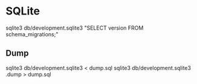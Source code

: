 SQLite
======

sqlite3 db/development.sqlite3 "SELECT version FROM schema_migrations;"

Dump
----

sqlite3 db/development.sqlite3 < dump.sql
sqlite3 db/development.sqlite3 .dump > dump.sql
